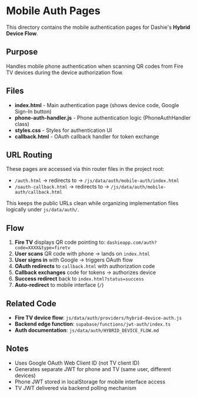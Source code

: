 # Mobile Auth Pages

This directory contains the mobile authentication pages for Dashie's **Hybrid Device Flow**.

## Purpose

Handles mobile phone authentication when scanning QR codes from Fire TV devices during the device authorization flow.

## Files

- **index.html** - Main authentication page (shows device code, Google Sign-In button)
- **phone-auth-handler.js** - Phone authentication logic (PhoneAuthHandler class)
- **styles.css** - Styles for authentication UI
- **callback.html** - OAuth callback handler for token exchange

## URL Routing

These pages are accessed via thin router files in the project root:

- `/auth.html` → redirects to → `/js/data/auth/mobile-auth/index.html`
- `/oauth-callback.html` → redirects to → `/js/data/auth/mobile-auth/callback.html`

This keeps the public URLs clean while organizing implementation files logically under `js/data/auth/`.

## Flow

1. **Fire TV** displays QR code pointing to: `dashieapp.com/auth?code=XXXX&type=firetv`
2. **User scans** QR code with phone → lands on `index.html`
3. **User signs in** with Google → triggers OAuth flow
4. **OAuth redirects** to `callback.html` with authorization code
5. **Callback exchanges** code for tokens → authorizes device
6. **Success redirect** back to `index.html?status=success`
7. **Auto-redirect** to mobile interface (`/`)

## Related Code

- **Fire TV device flow**: `js/data/auth/providers/hybrid-device-auth.js`
- **Backend edge function**: `supabase/functions/jwt-auth/index.ts`
- **Auth documentation**: `js/data/auth/HYBRID_DEVICE_FLOW.md`

## Notes

- Uses Google OAuth Web Client ID (not TV client ID)
- Generates separate JWT for phone and TV (same user, different devices)
- Phone JWT stored in localStorage for mobile interface access
- TV JWT delivered via backend polling mechanism
